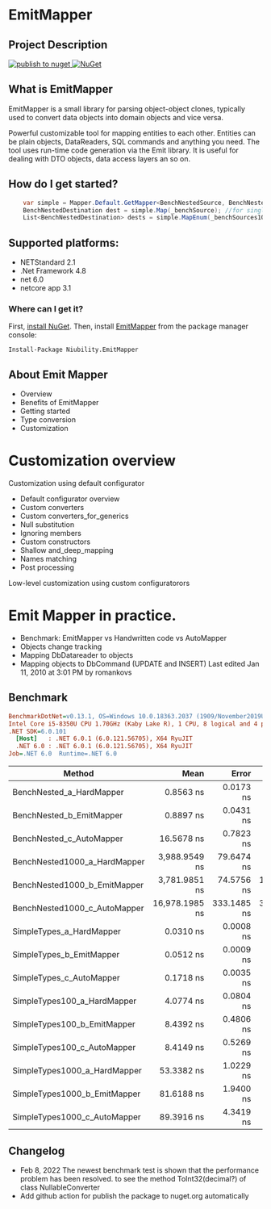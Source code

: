 # EmitMapper
## Project Description
[![publish to nuget](https://github.com/niubilitynetcore/EmitMapper/actions/workflows/dotnet.yml/badge.svg)
](https://github.com/niubilitynetcore/EmitMapper/actions/workflows/dotnet.yml)
 [![NuGet](https://img.shields.io/nuget/v/Niubility.EmitMapper.svg)
 ](https://www.nuget.org/packages/Niubility.EmitMapper/)

## What is EmitMapper

EmitMapper is a small library for parsing object-object clones, typically used to convert data objects into domain objects and vice versa.

Powerful customizable tool for mapping entities to each other. Entities can be plain objects, DataReaders, SQL commands and anything you need. The tool uses run-time code generation via the Emit library. It is useful for dealing with DTO objects, data access layers an so on.

## How do I get started?


```c#
    var simple = Mapper.Default.GetMapper<BenchNestedSource, BenchNestedDestination>();
    BenchNestedDestination dest = simple.Map(_benchSource); //for single object;
    List<BenchNestedDestination> dests = simple.MapEnum(_benchSources1000List);// for list object
```

## Supported platforms:

* NETStandard 2.1
* .Net Framework 4.8
* net 6.0
* netcore app 3.1

### Where can I get it?
First, [install NuGet](http://docs.nuget.org/docs/start-here/installing-nuget). Then, install [EmitMapper](https://www.nuget.org/packages/Niubility.EmitMapper/) from the package manager console:
```dos
Install-Package Niubility.EmitMapper
```

## About Emit Mapper

* Overview
* Benefits of EmitMapper
* Getting started
* Type conversion
* Customization

# Customization overview

Customization using default configurator
* Default configurator overview
* Custom converters
* Custom converters_for_generics
* Null substitution
* Ignoring members
* Custom constructors
* Shallow and_deep_mapping
* Names matching
* Post processing

Low-level customization using custom configuratorors

# Emit Mapper in practice.

* Benchmark: EmitMapper vs Handwritten code vs AutoMapper
* Objects change tracking
* Mapping DbDatareader to objects
* Mapping objects to DbCommand (UPDATE and INSERT) Last edited Jan 11, 2010 at 3:01 PM by romankovs

## Benchmark
``` ini
BenchmarkDotNet=v0.13.1, OS=Windows 10.0.18363.2037 (1909/November2019Update/19H2)
Intel Core i5-8350U CPU 1.70GHz (Kaby Lake R), 1 CPU, 8 logical and 4 physical cores
.NET SDK=6.0.101
  [Host]   : .NET 6.0.1 (6.0.121.56705), X64 RyuJIT
  .NET 6.0 : .NET 6.0.1 (6.0.121.56705), X64 RyuJIT
Job=.NET 6.0  Runtime=.NET 6.0  
```
|                       Method |           Mean |       Error |      StdDev |         Median | Ratio |  Gen 0 |  Gen 1 | Allocated |
|----------------------------- |---------------:|------------:|------------:|---------------:|------:|-------:|-------:|----------:|
|     BenchNested_a_HardMapper |      0.8563 ns |   0.0173 ns |   0.0341 ns |      0.8489 ns |  1.00 | 0.0010 |      - |       3 B |
|     BenchNested_b_EmitMapper |      0.8897 ns |   0.0431 ns |   0.1264 ns |      0.8451 ns |  1.00 | 0.0010 |      - |       3 B |
|     BenchNested_c_AutoMapper |     16.5678 ns |   0.7823 ns |   2.2945 ns |     16.7384 ns |  1.00 | 0.0009 |      - |       3 B |
| BenchNested1000_a_HardMapper |  3,988.9549 ns |  79.6474 ns |  97.8142 ns |  3,965.5109 ns |  1.00 | 0.4766 | 0.2344 |   3,024 B |
| BenchNested1000_b_EmitMapper |  3,781.9851 ns |  74.5756 ns | 122.5298 ns |  3,776.3773 ns |  1.00 | 0.4766 | 0.2344 |   3,024 B |
| BenchNested1000_c_AutoMapper | 16,978.1985 ns | 333.1485 ns | 396.5896 ns | 16,966.0594 ns |  1.00 | 0.4688 | 0.2188 |   3,033 B |
|     SimpleTypes_a_HardMapper |      0.0310 ns |   0.0008 ns |   0.0023 ns |      0.0307 ns |  1.00 | 0.0000 |      - |         - |
|     SimpleTypes_b_EmitMapper |      0.0512 ns |   0.0009 ns |   0.0010 ns |      0.0513 ns |  1.00 | 0.0000 |      - |         - |
|     SimpleTypes_c_AutoMapper |      0.1718 ns |   0.0035 ns |   0.0076 ns |      0.1709 ns |  1.00 | 0.0000 |      - |         - |
|  SimpleTypes100_a_HardMapper |      4.0774 ns |   0.0804 ns |   0.1714 ns |      4.0509 ns |  1.00 | 0.0041 |      - |      13 B |
|  SimpleTypes100_b_EmitMapper |      8.4392 ns |   0.4806 ns |   1.4020 ns |      8.3280 ns |  1.00 | 0.0044 |      - |      14 B |
|  SimpleTypes100_c_AutoMapper |      8.4149 ns |   0.5269 ns |   1.5285 ns |      8.0763 ns |  1.00 | 0.0045 |      - |      14 B |
| SimpleTypes1000_a_HardMapper |     53.3382 ns |   1.0229 ns |   2.8684 ns |     52.6775 ns |  1.00 | 0.0320 | 0.0103 |     128 B |
| SimpleTypes1000_b_EmitMapper |     81.6188 ns |   1.9400 ns |   5.5036 ns |     79.9001 ns |  1.00 | 0.0308 | 0.0101 |     128 B |
| SimpleTypes1000_c_AutoMapper |     89.3916 ns |   4.3419 ns |  12.6655 ns |     86.0168 ns |  1.00 | 0.0369 | 0.0082 |     137 B |

## Changelog

* Feb 8, 2022 The newest benchmark test is shown that the performance problem has been resolved. to see the method ToInt32(decimal?) of class NullableConverter
* Add github action for publish the package to nuget.org automatically

